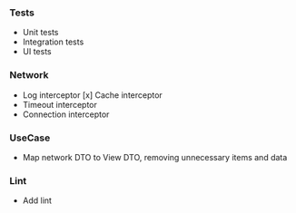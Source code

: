 ### Tests
- Unit tests
- Integration tests
- UI tests

### Network
- Log interceptor
[x] Cache interceptor
- Timeout interceptor
- Connection interceptor

### UseCase
- Map network DTO to View DTO, removing unnecessary items and data

### Lint
- Add lint